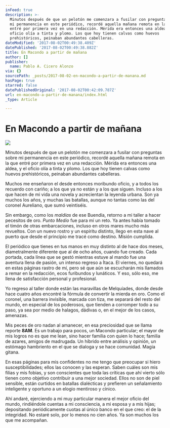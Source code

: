 ```yaml
---
inFeed: true
description: >-
  Minutos después de que un pelotón me comenzara a fusilar con preguntas sobre
  mi permanencia en este periódico, recordé aquella mañana remota en la que
  entré por primera vez en una redacción. Mérida era entonces una aldea, y el
  oficio olía a tinta y plomo. Los que hoy tienen calvas como huevos
  prehistóricos, peinaban abundantes cabelleras. 
dateModified: '2017-08-02T00:49:38.409Z'
datePublished: '2017-08-02T00:49:38.882Z'
title: En Macondo a partir de mañana
author: []
publisher:
  name: Pablo A. Cicero Alonzo
via: {}
sourcePath: _posts/2017-08-02-en-macondo-a-partir-de-manana.md
hasPage: true
starred: false
datePublishedOriginal: '2017-08-02T00:42:09.787Z'
url: en-macondo-a-partir-de-manana/index.html
_type: Article

---
```

# En Macondo a partir de mañana
![](https://the-grid-user-content.s3-us-west-2.amazonaws.com/3c794f6b-0d1d-442b-b990-c412932db45f.jpg)

Minutos después de que un pelotón me comenzara a fusilar con preguntas sobre mi permanencia en este periódico, recordé aquella mañana remota en la que entré por primera vez en una redacción. Mérida era entonces una aldea, y el oficio olía a tinta y plomo. Los que hoy tienen calvas como huevos prehistóricos, peinaban abundantes cabelleras. 

Muchos me enseñaron el desde entonces moribundo oficio, y a todos los recuerdo con cariño; a los que ya no están y a los que siguen. Incluso a los que hacen de mi vida una novela y acrecientan la leyenda urbana. Son ya muchos los años, y muchas las batallas, aunque no tantas como las del coronel Aureliano, que sumó veintiséis. 

Sin embargo, como los _maldías_ de ese Buendía, retorno a mi taller a hacer pecesitos de oro. _Punto Medio_ fue para mí un reto. Ya antes había tomado el timón de otras embarcaciones, incluso en otros mares mucho más revueltos. Con un nuevo rostro y un espíritu distinto, llego en esta nave al puerto que desde el principio me tracé como destino. Misión cumplida. 

El periódico que tienes en tus manos en muy distinto al de hace dos meses, diametralmente diferente que al de ocho años, cuando fue creado. Cada portada, cada línea que se gestó mientras estuve al mando fue una aventura llena de pasión, un intenso regreso a Ítaca. El viernes, no quedará en estas páginas rastro de mí, pero sé que aún se escucharán mis llamados a remar en la redacción, ecos furibundos y lunáticos. Y eso, sólo eso, me llena de satisfacción personal y profesional. 

Yo regreso al taller donde están las maravillas de Melquíades, donde desde hace cuatro años encontré la fórmula de convertir la mierda en oro. Como el coronel, una barrera invisible, marcada con tiza, me separará del resto del mundo, en especial de los poderosos, que tienden a corromper todo a su paso, ya sea por medio de halagos, dádivas o, en el mejor de los casos, amenazas. 

Mis peces de oro nadan al amanecer, en esa preciosidad que se llama reporte **8AM**. Es un trabajo para pocos, un Macondo particular; el mayor de mis logros no es que me lean, sino hacer familia con quien lo hace; familia de azares, amigos de madrugada. Un híbrido entre análisis y opinión, un estómago hambriento en el que se dialoga y se hace comunidad. Magia gitana.

En esas páginas para mis confidentes no me tengo que preocupar si hiero susceptibilidades; ellos las conocen y las esperan. Saben cuáles son mis filias y mis fobias, y son conscientes que toda las críticas que ahí vierto sólo tienen como objetivo contribuir a una mejor sociedad. Ellos no son de piel sensible, están curtidos en batallas dialécticas y prefieren un señalamiento inteligente y oportuno a un elogio mentiroso y cínico. 

Ahí andaré, ejerciendo a mi muy particular manera el mejor oficio del mundo, rindiéndole cuentas a mi consciencia, a mi esposa y a mis hijas; depositando periódicamente cuotas al único banco en el que creo: el de la integridad. No estaré solo, por lo menos no cien años. Ya son muchos los que me acompañan.